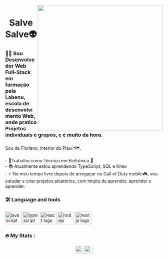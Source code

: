 <img align="right" height="400" src="https://preview.redd.it/darth-vader-trying-to-go-back-and-hack-the-prequels-to-make-v0-lstpkdl27vca1.png?auto=webp&s=e36ea8d98e59130110a93a9401bbae20310fe2f4"  />

###

<h1 align="center">Salve Salve👽</h1>

###

<h3 align="left">👩‍💻  Sou Desenvolvedor Web Full-Stack em formação pela Labenu, escola de desenvolvimento Web, onde pratico Projetos individuais e grupos, e é muito da hora.</h3>

###

<p align="left">Sou de Floriano, interior do Piauí 🗺.<br><br>- 🔭Trabalho como Técnico em Eletrônica 🤖<br>- 📚 Atualmente estou aprendendo TypeScript, SQL e Knex<br>- ⚡ No meu tempo livre depois de arregaçar no Call of Duty mobile🎮, vou estudar e criar projetos aleatórios, com intuito de aprender, aprender e aprender.</p>

###

<h3 align="left">🛠 Language and tools</h3>

###

<div align="left">
  <img src="https://cdn.jsdelivr.net/gh/devicons/devicon/icons/javascript/javascript-original.svg" height="40" width="52" alt="javascript logo"  />
  <img src="https://cdn.jsdelivr.net/gh/devicons/devicon/icons/typescript/typescript-original.svg" height="40" width="52" alt="typescript logo"  />
  <img src="https://cdn.jsdelivr.net/gh/devicons/devicon/icons/react/react-original.svg" height="40" width="52" alt="react logo"  />
  <img src="https://cdn.jsdelivr.net/gh/devicons/devicon/icons/nodejs/nodejs-original.svg" height="40" width="52" alt="nodejs logo"  />
  <img src="https://cdn.jsdelivr.net/gh/devicons/devicon/icons/nextjs/nextjs-original.svg" height="40" width="52" alt="nextjs logo"  />
</div>

###

<h3 align="left">🔥   My Stats :</h3>
<div>


</div>

###

<div align="center">
    <a href="https://www.linkedin.com/in/ronaldo-teixeira14/"target="_blank">
      <img src="https://img.shields.io/static/v1?message=LinkedIn&logo=linkedin&label=&color=0077B5&logoColor=white&labelColor=&style=for-the-badge"target="_blank"height="25"></a>
   <a href="https://www.instagram.com/ronaldoteixxeira/"target="_blank">
     <img src="https://img.shields.io/static/v1?message=Instagram&logo=instagram&label=&color=E4405F&logoColor=white&labelColor=&style=for-the-badge" target="_blank" height="25"></a>
</div>
